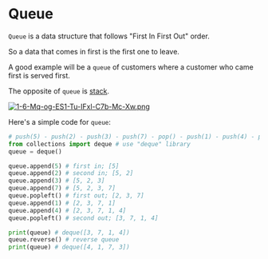 # Queue 

```Queue``` is a data structure that follows "First In First Out" order.

So a data that comes in first is the first one to leave.

A good example will be a ```queue``` of customers where a customer who came first is served first. 

The opposite of ```queue``` is [stack](https://github.com/jbcolby0063/til/blob/main/algorithms/stack.md).

[![1-6-Mq-og-ES1-Tu-IFxl-C7b-Mc-Xw.png](https://i.postimg.cc/6q90484d/1-6-Mq-og-ES1-Tu-IFxl-C7b-Mc-Xw.png)](https://postimg.cc/ph68gXZT)

Here's a simple code for ```queue```:
```python
# push(5) - push(2) - push(3) - push(7) - pop() - push(1) - push(4) - pop()
from collections import deque # use "deque" library
queue = deque()

queue.append(5) # first in; [5]
queue.append(2) # second in; [5, 2]
queue.append(3) # [5, 2, 3]
queue.append(7) # [5, 2, 3, 7]
queue.popleft() # first out; [2, 3, 7]
queue.append(1) # [2, 3, 7, 1]
queue.append(4) # [2, 3, 7, 1, 4]
queue.popleft() # second out; [3, 7, 1, 4]

print(queue) # deque([3, 7, 1, 4])
queue.reverse() # reverse queue
print(queue) # deque([4, 1, 7, 3])
```
